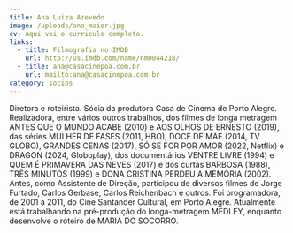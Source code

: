 ```yaml
---
title: Ana Luiza Azevedo
image: /uploads/ana_maior.jpg
cv: Aqui vai o curriculo completo.
links:
  - title: Filmografia no IMDB
    url: http://us.imdb.com/name/nm0044218/
  - title: ana@casacinepoa.com.br
    url: mailto:ana@casacinepoa.com.br
category: socios
---
```

Diretora e roteirista. Sócia da produtora Casa de Cinema de Porto Alegre. Realizadora, entre vários outros trabalhos, dos filmes de longa metragem ANTES QUE O MUNDO ACABE (2010) e AOS OLHOS DE ERNESTO (2019), das séries MULHER DE FASES (2011, HBO), DOCE DE MÃE (2014, TV GLOBO), GRANDES CENAS (2017), SÓ SE FOR POR AMOR (2022, Netflix) e DRAGON (2024, Globoplay), dos documentários VENTRE LIVRE (1994) e QUEM É PRIMAVERA DAS NEVES (2017) e dos curtas BARBOSA (1988), TRÊS MINUTOS (1999) e DONA CRISTINA PERDEU A MEMÓRIA (2002). Antes, como Assistente de Direção, participou de diversos filmes de Jorge Furtado, Carlos Gerbase, Carlos Reichenbach e outros. Foi programadora, de 2001 a 2011, do Cine Santander Cultural, em Porto Alegre. Atualmente está trabalhando na pré-produção do longa-metragem MEDLEY, enquanto desenvolve o roteiro de MARIA DO SOCORRO.
